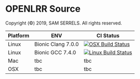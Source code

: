 # OPENLRR Source
Copyright (&copy;) 2019, SAM SERRELS. 
All rights reserved.


Platform | ENV | CI Status
---------|----------|----------
Linux    | Bionic Clang 7.0.0 |[![OSX Build Status](http://badges.herokuapp.com/travis/dooglz/OpenLRR?env=BADGE=linuxclang&branch=master)](https://travis-ci.org/dooglz/OpenLRR)
Linux    | Bionic GCC 7.4.0   |[![Linux Build Status](http://badges.herokuapp.com/travis/dooglz/OpenLRR?env=BADGE=linuxgcc&branch=master)](https://travis-ci.org/dooglz/OpenLRR)
Mac      | tbc   | tbc
OSX      | tbc   | tbc